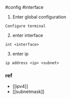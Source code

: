 #config #interface 
1. Enter global configuration 
```vim 
Configure terminal
```
2. enter interface 
```vim 
int <interface>
```
3. enter ip 
```vim 
ip address <ip> <subnet>
```
### ref
- [[ipv4]]
- [[subnetmask]]



